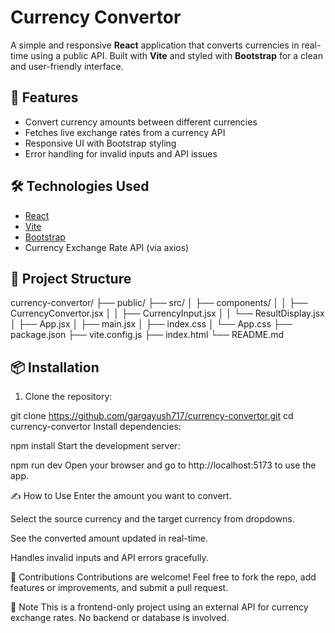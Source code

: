 # Currency Convertor

A simple and responsive **React** application that converts currencies in real-time using a public API. Built with **Vite** and styled with **Bootstrap** for a clean and user-friendly interface.

## 🚀 Features

- Convert currency amounts between different currencies
- Fetches live exchange rates from a currency API
- Responsive UI with Bootstrap styling
- Error handling for invalid inputs and API issues

## 🛠 Technologies Used

- [React](https://reactjs.org/)
- [Vite](https://vitejs.dev/)
- [Bootstrap](https://getbootstrap.com/)
- Currency Exchange Rate API (via axios)

## 📁 Project Structure

currency-convertor/
├── public/
├── src/
│ ├── components/
│ │ ├── CurrencyConvertor.jsx
│ │ ├── CurrencyInput.jsx
│ │ └── ResultDisplay.jsx
│ ├── App.jsx
│ ├── main.jsx
│ ├── index.css
│ └── App.css
├── package.json
├── vite.config.js
├── index.html
└── README.md

## 📦 Installation

1. Clone the repository:


git clone https://github.com/gargayush717/currency-convertor.git
cd currency-convertor
Install dependencies:

npm install
Start the development server:

npm run dev
Open your browser and go to http://localhost:5173 to use the app.

✍️ How to Use
Enter the amount you want to convert.

Select the source currency and the target currency from dropdowns.

See the converted amount updated in real-time.

Handles invalid inputs and API errors gracefully.

🙌 Contributions
Contributions are welcome! Feel free to fork the repo, add features or improvements, and submit a pull request.

📢 Note
This is a frontend-only project using an external API for currency exchange rates. No backend or database is involved.